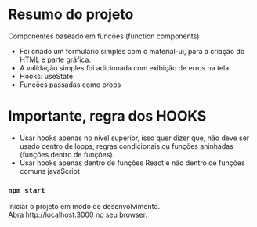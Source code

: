 # Resumo do projeto

Componentes baseado em funções (function components)
- Foi criado um formulário simples com o material-ui, para a criação do HTML e parte gráfica.
- A validação simples foi adicionada com exibição de erros na tela.
- Hooks: useState
- Funções passadas como props

# Importante, regra dos HOOKS

- Usar hooks apenas no nível superior, isso quer dizer que, não deve ser usado dentro de loops, regras condicionais ou funções aninhadas (funções dentro de funções).
- Usar hooks apenas dentro de funções React e não dentro de funções comuns javaScript

### `npm start`

Iniciar o projeto em modo de desenvolvimento.\
Abra [http://localhost:3000](http://localhost:3000) no seu browser.
